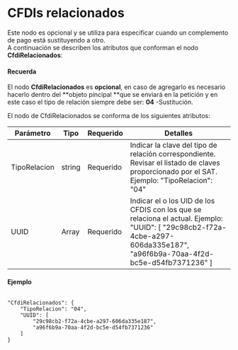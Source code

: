 # CFDIs relacionados

Este nodo es opcional y se utiliza para especificar cuando un complemento de pago está sustituyendo a otro.  
A continuación se describen los atributos que conforman el nodo **CfdiRelacionados**:


#### Recuerda

El nodo **CfdiRelacionados** es **opcional**, en caso de agregarlo es necesario hacerlo dentro del **objeto pincipal **que se enviará en la petición y en este caso el tipo de relación siempre debe ser:
**04** -Sustitución.  

El nodo de CfdiRelacionados se conforma de los siguientes atributos:

<table>
    <thead>
        <tr>
            <th>Parámetro</th>
            <th>Tipo</th>
            <th>Requerido</th>
            <th>Detalles</th>
        </tr>
    <thead>
    <tbody>
        <tr>
            <td>TipoRelacion</td>
            <td>string</td>
            <td>Requerido</td>
            <td>Indicar la clave del tipo de relación correspondiente.
            Revisar el listado de claves proporcionado por el SAT.
            Ejemplo: "TipoRelacion": "04"</td>
        </tr>
        <tr>
            <td>UUID</td>
            <td>Array</td>
            <td>Requerido</td>
            <td>Indicar el o los UID de los CFDIS con los que se relaciona el actual.
            Ejemplo: "UUID": [
                "29c98cb2-f72a-4cbe-a297-606da335e187",
                "a96f6b9a-70aa-4f2d-bc5e-d54fb7371236"
            ]</td>
        </tr>
    </tbody>
</table>


#### Ejemplo

```

"CfdiRelacionados": {
    "TipoRelacion": "04",
    "UUID": [
        "29c98cb2-f72a-4cbe-a297-606da335e187",
        "a96f6b9a-70aa-4f2d-bc5e-d54fb7371236"
    ]
}

```
